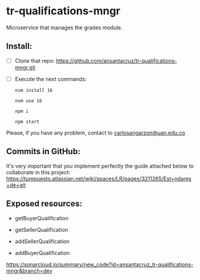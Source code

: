 # tr-qualifications-mngr

Microservice that manages the grades module.

## Install:

 - [ ] Clone that repo: https://github.com/ansantacruz/tr-qualifications-mngr.git
 - [ ] Execute the next commands:
	        
    `nvm install 16`

    `nvm use 16`

    `npm i`

    `npm start`


Please, if you have any problem, contact to carlosangarzon@uan.edu.co

## Commits in GitHub:

It's very important that you implement perfectly the guide attached below to collaborate in this project: https://turepuesto.atlassian.net/wiki/spaces/LR/pages/3211265/Est+ndares+de+git

## Exposed resources:

* getBuyerQualification

* getSellerQualification

* addSellerQualification

* addBuyerQualification
 
 https://sonarcloud.io/summary/new_code?id=ansantacruz_tr-qualifications-mngr&branch=dev